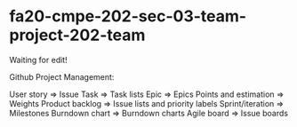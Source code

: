 # fa20-cmpe-202-sec-03-team-project-202-team
Waiting for edit!

Github Project Management:

User story 		=> 	Issue
Task 			=> 	Task lists
Epic		 	=> 	Epics
Points and estimation 	=> 	Weights
Product backlog 	=> 	Issue lists and priority labels
Sprint/iteration 	=> 	Milestones
Burndown chart 		=> 	Burndown charts
Agile board 		=> 	Issue boards
